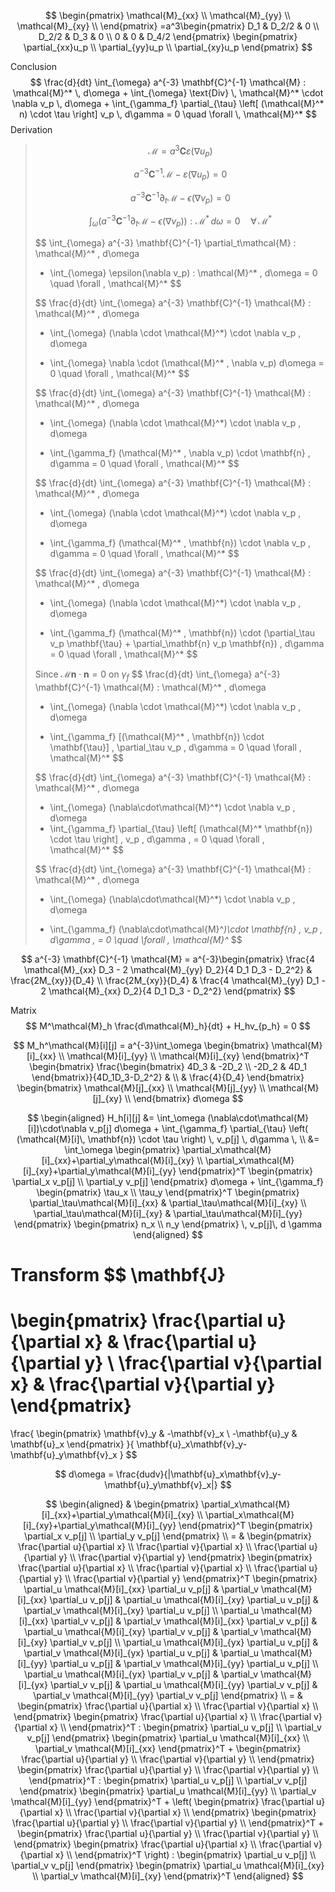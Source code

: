 $$
\begin{pmatrix}
\mathcal{M}_{xx} \\
\mathcal{M}_{yy} \\
\mathcal{M}_{xy} \\
\end{pmatrix}
=a^3\begin{pmatrix}
D_1 & D_2/2 & 0 \\
D_2/2 & D_3 & 0 \\
0 & 0 & D_4/2
\end{pmatrix}
\begin{pmatrix}
\partial_{xx}u_p \\
\partial_{yy}u_p \\
\partial_{xy}u_p
\end{pmatrix}
$$

Conclusion
$$
\frac{d}{dt} \int_{\omega} a^{-3} \mathbf{C}^{-1} \mathcal{M} : \mathcal{M}^* \, d\omega + \int_{\omega} \text{Div} \, \mathcal{M}^* \cdot \nabla v_p \, d\omega + \int_{\gamma_f} \partial_{\tau} \left[ (\mathcal{M}^* n) \cdot \tau \right] v_p \, d\gamma = 0 \quad \forall \, \mathcal{M}^*
$$
Derivation

> $$
> \mathcal{M}=a^3\mathbf{C}\varepsilon(\nabla u_p)
> $$
>
> $$
> a^{-3} \mathbf{C}^{-1} \mathcal{M} - \varepsilon(\nabla u_p) = 0
> $$
>
> $$
> a^{-3} \mathbf{C}^{-1} \partial_t \mathcal{M} - \epsilon(\nabla v_p) = 0
> $$
>
> $$
> \int_{\omega} \left( a^{-3} \mathbf{C}^{-1} \partial_t \mathcal{M} - \epsilon(\nabla v_p) \right) : \mathcal{M}^* \, d\omega = 0 \quad \forall \, \mathcal{M}^*
> $$
>
> $$
> \int_{\omega} a^{-3} \mathbf{C}^{-1} \partial_t\mathcal{M} : \mathcal{M}^* \, d\omega 
> - \int_{\omega} \epsilon(\nabla v_p) : \mathcal{M}^* \, d\omega 
> = 0 
> \quad \forall \, \mathcal{M}^*
> $$
>
> $$
> \frac{d}{dt} \int_{\omega} a^{-3} \mathbf{C}^{-1} \mathcal{M} : \mathcal{M}^* \, d\omega 
> + \int_{\omega} (\nabla \cdot \mathcal{M}^*) \cdot \nabla v_p \, d\omega 
> - \int_{\omega} \nabla \cdot (\mathcal{M}^* \, \nabla v_p) d\omega 
> = 0
> \quad \forall \, \mathcal{M}^*
> $$
>
> $$
> \frac{d}{dt} \int_{\omega} a^{-3} \mathbf{C}^{-1} \mathcal{M} : \mathcal{M}^* \, d\omega 
> + \int_{\omega} (\nabla \cdot \mathcal{M}^*) \cdot \nabla v_p \, d\omega 
> - \int_{\gamma_f} (\mathcal{M}^* \, \nabla v_p) \cdot \mathbf{n} \, d\gamma 
> = 0
> \quad \forall \, \mathcal{M}^*
> $$
>
> $$
> \frac{d}{dt} \int_{\omega} a^{-3} \mathbf{C}^{-1} \mathcal{M} : \mathcal{M}^* \, d\omega 
> + \int_{\omega} (\nabla \cdot \mathcal{M}^*) \cdot \nabla v_p \, d\omega 
> - \int_{\gamma_f} (\mathcal{M}^* \, \mathbf{n}) \cdot \nabla v_p \, d\gamma 
> = 0
> \quad \forall \, \mathcal{M}^*
> $$
>
> $$
> \frac{d}{dt} \int_{\omega} a^{-3} \mathbf{C}^{-1} \mathcal{M} : \mathcal{M}^* \, d\omega 
> + \int_{\omega} (\nabla \cdot \mathcal{M}^*) \cdot \nabla v_p \, d\omega 
> - \int_{\gamma_f} (\mathcal{M}^* \, \mathbf{n}) \cdot (\partial_\tau v_p \mathbf{\tau} + \partial_\mathbf{n} v_p \mathbf{n}) \, d\gamma 
> = 0
> \quad \forall \, \mathcal{M}^*
> $$
>
> Since $\mathcal{M}\mathbf{n}\cdot \mathbf{n}=0$ on $\gamma_f$
> $$
> \frac{d}{dt} \int_{\omega} a^{-3} \mathbf{C}^{-1} \mathcal{M} : \mathcal{M}^* \, d\omega 
> + \int_{\omega} (\nabla \cdot \mathcal{M}^*) \cdot \nabla v_p \, d\omega 
> - \int_{\gamma_f} [(\mathcal{M}^* \, \mathbf{n}) \cdot  \mathbf{\tau}] \, \partial_\tau v_p \, d\gamma 
> = 0
> \quad \forall \, \mathcal{M}^*
> $$
>
> $$
> \frac{d}{dt} \int_{\omega} a^{-3} \mathbf{C}^{-1} \mathcal{M} : \mathcal{M}^* \, d\omega 
> + \int_{\omega} (\nabla\cdot\mathcal{M}^*) \cdot \nabla v_p \, d\omega 
> + \int_{\gamma_f} \partial_{\tau} \left[ (\mathcal{M}^* \mathbf{n}) \cdot \tau \right] \, v_p \, d\gamma \,
> = 0 
> \quad \forall \, \mathcal{M}^*
> $$
>
> $$
> \frac{d}{dt} \int_{\omega} a^{-3} \mathbf{C}^{-1} \mathcal{M} : \mathcal{M}^* \, d\omega 
> + \int_{\omega} (\nabla\cdot\mathcal{M}^*) \cdot \nabla v_p \, d\omega 
> - \int_{\gamma_f} (\nabla\cdot\mathcal{M}^*)\cdot \mathbf{n} \, v_p \, d\gamma \,
> = 0 
> \quad \forall \, \mathcal{M}^*
> $$

$$
a^{-3} \mathbf{C}^{-1} \mathcal{M} = a^{-3}\begin{pmatrix}
\frac{4 \mathcal{M}_{xx} D_3 - 2 \mathcal{M}_{yy} D_2}{4 D_1 D_3 - D_2^2} & \frac{2M_{xy}}{D_4} \\
\frac{2M_{xy}}{D_4} & \frac{4 \mathcal{M}_{yy} D_1 - 2 \mathcal{M}_{xx} D_2}{4 D_1 D_3 - D_2^2}
\end{pmatrix}
$$

Matrix 
$$
M^\mathcal{M}_h \frac{d\mathcal{M}_h}{dt} + H_hv_{p_h} = 0
$$

$$
M_h^\mathcal{M}[i][j] = a^{-3}\int_\omega 
    \begin{bmatrix}
        \mathcal{M}[i]_{xx} \\ 
        \mathcal{M}[i]_{yy} \\
        \mathcal{M}[i]_{xy}
    \end{bmatrix}^T
    \begin{bmatrix}
        \frac{\begin{bmatrix}
            4D_3 & -2D_2 \\
            -2D_2 & 4D_1
        \end{bmatrix}}{4D_1D_3-D_2^2} & \\ 
        & \frac{4}{D_4}
    \end{bmatrix}
    \begin{bmatrix}
        \mathcal{M}[j]_{xx} \\ 
        \mathcal{M}[j]_{yy} \\
        \mathcal{M}[j]_{xy} \\
    \end{bmatrix}
d\omega
$$

$$
\begin{aligned}
H_h[i][j] 
&=
    \int_\omega 
        (\nabla\cdot\mathcal{M}[i])\cdot\nabla v_p[j]
    d\omega 
    + 
    \int_{\gamma_f} 
    	\partial_{\tau} \left( (\mathcal{M}[i]\, \mathbf{n}) \cdot \tau \right) \, v_p[j] \, 
   	d\gamma \, 
   	\\
&=
    \int_\omega
        \begin{pmatrix}
            \partial_x\mathcal{M}[i]_{xx}+\partial_y\mathcal{M}[i]_{xy} \\
            \partial_x\mathcal{M}[i]_{xy}+\partial_y\mathcal{M}[i]_{yy}
        \end{pmatrix}^T
        \begin{pmatrix}
            \partial_x v_p[j] \\
            \partial_y v_p[j]
        \end{pmatrix}
    d\omega
    +
    \int_{\gamma_f}
        \begin{pmatrix}
            \tau_x \\
            \tau_y
        \end{pmatrix}^T
        \begin{pmatrix}
            \partial_\tau\mathcal{M}[i]_{xx} & \partial_\tau\mathcal{M}[i]_{xy} \\
            \partial_\tau\mathcal{M}[i]_{xy} & \partial_\tau\mathcal{M}[i]_{yy}
        \end{pmatrix}
        \begin{pmatrix}
            n_x \\
            n_y
        \end{pmatrix} \,
        v_p[j]\,
    d \gamma
\end{aligned}
$$



Transform
$$
\mathbf{J}
=
\begin{pmatrix}
    \frac{\partial u}{\partial x} & \frac{\partial u}{\partial y} \\
    \frac{\partial v}{\partial x} & \frac{\partial v}{\partial y}
\end{pmatrix}
=
\frac{
    \begin{pmatrix}
        \mathbf{v}_y & -\mathbf{v}_x \\
        -\mathbf{u}_y & \mathbf{u}_x
    \end{pmatrix}
}{
	\mathbf{u}_x\mathbf{v}_y-\mathbf{u}_y\mathbf{v}_x
}
$$

$$
d\omega = \frac{dudv}{|\mathbf{u}_x\mathbf{v}_y-\mathbf{u}_y\mathbf{v}_x|}
$$

$$
\begin{aligned}
& 
\begin{pmatrix}
    \partial_x\mathcal{M}[i]_{xx}+\partial_y\mathcal{M}[i]_{xy} \\
    \partial_x\mathcal{M}[i]_{xy}+\partial_y\mathcal{M}[i]_{yy}
\end{pmatrix}^T
\begin{pmatrix}
    \partial_x v_p[j] \\
    \partial_y v_p[j]
\end{pmatrix} \\
= &
\begin{pmatrix}
	\frac{\partial u}{\partial x} \\
	\frac{\partial v}{\partial x} \\
	\frac{\partial u}{\partial y} \\
    \frac{\partial v}{\partial y} 
\end{pmatrix}
\begin{pmatrix}
	\frac{\partial u}{\partial x} \\
	\frac{\partial v}{\partial x} \\
	\frac{\partial u}{\partial y} \\
    \frac{\partial v}{\partial y} 
\end{pmatrix}^T
\begin{pmatrix}
	\partial_u \mathcal{M}[i]_{xx} \partial_u v_p[j] 
  & \partial_v \mathcal{M}[i]_{xx} \partial_u v_p[j] 
  & \partial_u \mathcal{M}[i]_{xy} \partial_u v_p[j] 
  & \partial_v \mathcal{M}[i]_{xy} \partial_u v_p[j]  
  \\
	\partial_u \mathcal{M}[i]_{xx} \partial_v v_p[j] 
  & \partial_v \mathcal{M}[i]_{xx} \partial_v v_p[j] 
  & \partial_u \mathcal{M}[i]_{xy} \partial_v v_p[j] 
  & \partial_v \mathcal{M}[i]_{xy} \partial_v v_p[j]  
  \\
	\partial_u \mathcal{M}[i]_{yx} \partial_u v_p[j] 
  & \partial_v \mathcal{M}[i]_{yx} \partial_u v_p[j] 
  & \partial_u \mathcal{M}[i]_{yy} \partial_u v_p[j] 
  & \partial_v \mathcal{M}[i]_{yy} \partial_u v_p[j]  
  \\
	\partial_u \mathcal{M}[i]_{yx} \partial_v v_p[j] 
  & \partial_v \mathcal{M}[i]_{yx} \partial_v v_p[j] 
  & \partial_u \mathcal{M}[i]_{yy} \partial_v v_p[j] 
  & \partial_v \mathcal{M}[i]_{yy} \partial_v v_p[j] 
\end{pmatrix}
\\
= & 
\begin{pmatrix}
    \frac{\partial u}{\partial x} \\
    \frac{\partial v}{\partial x} \\
\end{pmatrix}
\begin{pmatrix}
    \frac{\partial u}{\partial x} \\
    \frac{\partial v}{\partial x} \\
\end{pmatrix}^T
:
\begin{pmatrix}
\partial_u v_p[j] \\
\partial_v v_p[j] 
\end{pmatrix}
\begin{pmatrix}
\partial_u \mathcal{M}[i]_{xx} \\
\partial_v \mathcal{M}[i]_{xx}
\end{pmatrix}^T 
+ 
\begin{pmatrix}
    \frac{\partial u}{\partial y} \\
    \frac{\partial v}{\partial y} \\
\end{pmatrix}
\begin{pmatrix}
    \frac{\partial u}{\partial y} \\
    \frac{\partial v}{\partial y} \\
\end{pmatrix}^T
:
\begin{pmatrix}
\partial_u v_p[j] \\
\partial_v v_p[j] 
\end{pmatrix}
\begin{pmatrix}
\partial_u \mathcal{M}[i]_{yy} \\
\partial_v \mathcal{M}[i]_{yy}
\end{pmatrix}^T 
+
\left(
\begin{pmatrix}
    \frac{\partial u}{\partial x} \\
    \frac{\partial v}{\partial x} \\
\end{pmatrix}
\begin{pmatrix}
    \frac{\partial u}{\partial y} \\
    \frac{\partial v}{\partial y} \\
\end{pmatrix}^T
+
\begin{pmatrix}
    \frac{\partial u}{\partial y} \\
    \frac{\partial v}{\partial y} \\
\end{pmatrix}
\begin{pmatrix}
    \frac{\partial u}{\partial x} \\
    \frac{\partial v}{\partial x} \\
\end{pmatrix}^T
\right)
:
\begin{pmatrix}
\partial_u v_p[j] \\
\partial_v v_p[j] 
\end{pmatrix}
\begin{pmatrix}
\partial_u \mathcal{M}[i]_{xy} \\
\partial_v \mathcal{M}[i]_{xy}
\end{pmatrix}^T
\end{aligned}
$$

 
